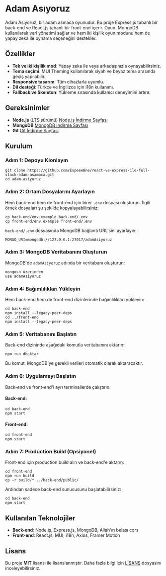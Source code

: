 # Adam Asıyoruz

Adam Asıyoruz, bir adam asmaca oyunudur. Bu proje Express.js tabanlı bir back-end ve React.js tabanlı bir front-end içerir. Oyun, MongoDB kullanılarak veri yönetimi sağlar ve hem iki kişilik oyun modunu hem de yapay zeka ile oynama seçeneğini destekler.

## Özellikler

- **Tek ve iki kişilik mod**: Yapay zeka ile veya arkadaşınızla oynayabilirsiniz.
- **Tema seçimi**: MUI Theming kullanılarak siyah ve beyaz tema arasında geçiş yapılabilir.
- **Responsive tasarım**: Tüm cihazlarla uyumlu.
- **Dil desteği**: Türkçe ve İngilizce için i18n kullanımı.
- **Fallback ve Skeleton**: Yükleme sırasında kullanıcı deneyimini artırır.

## Gereksinimler

- **Node.js** (LTS sürümü) [Node.js İndirme Sayfası](https://nodejs.org/)
- **MongoDB** [MongoDB İndirme Sayfası](https://www.mongodb.com/try/download/community)
- **Git** [Git İndirme Sayfası](https://git-scm.com/)

## Kurulum

### Adım 1: Depoyu Klonlayın

```
git clone https://github.com/EspeeeBne/react-ve-express-ile-full-stack-adam-asamaca.git
cd adam-asiyoruz
```

### Adım 2: Ortam Dosyalarını Ayarlayın

Hem back-end hem de front-end için birer `.env` dosyası oluşturun. İlgili örnek dosyaları şu şekilde kopyalayabilirsiniz:

```
cp back-end/env.example back-end/.env
cp front-end/env.example front-end/.env
```

`back-end/.env` dosyasında MongoDB bağlantı URL'sini ayarlayın:

```
MONGO_URI=mongodb://127.0.0.1:27017/adamAsiyoruz
```

### Adım 3: MongoDB Veritabanını Oluşturun

MongoDB'de `adamAsiyoruz` adında bir veritabanı oluşturun:

```
mongosh üzerinden
use adamAsiyoruz
```

### Adım 4: Bağımlılıkları Yükleyin

Hem back-end hem de front-end dizinlerinde bağımlılıkları yükleyin:

```
cd back-end
npm install --legacy-peer-deps
cd ../front-end
npm install --legacy-peer-deps
```

### Adım 5: Veritabanını Başlatın

Back-end dizininde aşağıdaki komutla veritabanını aktarın:

```
npm run dbaktar
```

Bu komut, MongoDB'ye gerekli verileri otomatik olarak aktaracaktır.

### Adım 6: Uygulamayı Başlatın

Back-end ve front-end'i ayrı terminallerde çalıştırın:

#### Back-end:

```
cd back-end
npm start
```

#### Front-end:

```
cd front-end
npm start
```

### Adım 7: Production Build (Opsiyonel)

Front-end için production build alın ve back-end'e aktarın:

```
cd front-end
npm run build
cp -r build/* ../back-end/public/
```

Ardından sadece back-end sunucusunu başlatabilirsiniz:

```
cd back-end
npm start
```

## Kullanılan Teknolojiler

- **Back-end**: Node.js, Express.js, MongoDB, Allah'ın belası cors
- **Front-end**: React.js, MUI, i18n, Axios, Framer Motion

## Lisans

Bu proje **MIT** lisansı ile lisanslanmıştır. Daha fazla bilgi için [LİSANS](./LICENSE) dosyasını inceleyebilirsiniz.
